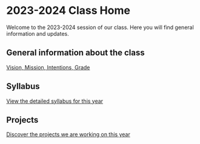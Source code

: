 # 2023-2024 Class Home
Welcome to the 2023-2024 session of our class. Here you will find general information and updates.

## General information about the class
[Vision, Mission, Intentions, Grade](./General%20information:%20System%20thinking%20in%20IT%20and%20digital%20fabrication.md)

## Syllabus
[View the detailed syllabus for this year](./Syllabus-2023-2024.md)


## Projects
[Discover the projects we are working on this year](./Projects.md)